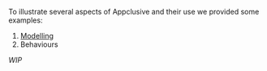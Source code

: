 To illustrate several aspects of Appclusive and their use we provided some examples:

1. [Modelling](Examples/Modelling/)
2. Behaviours

*WIP*
